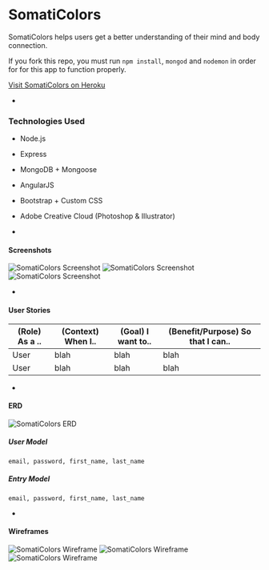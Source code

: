 # SomatiColors 

SomatiColors helps users get a better understanding of their mind and body connection.

If you fork this repo, you must run `npm install`, `mongod` and `nodemon` in order for for this app to function properly.

[ Visit SomatiColors on Heroku ](http://somaticolors.herokuapp.com/)

-

### Technologies Used

* Node.js

* Express

* MongoDB + Mongoose

* AngularJS

* Bootstrap + Custom CSS

* Adobe Creative Cloud (Photoshop & Illustrator)

-

#### Screenshots

![ SomatiColors Screenshot ](readme/landing.png)
![ SomatiColors Screenshot ](readme/timeline.png)
![ SomatiColors Screenshot ](readme/settings.png)

-

#### User Stories

| (Role) As a .. | (Context) When I.. | (Goal) I want to.. | (Benefit/Purpose) So that I can.. |
|----------------|--------------------|--------------------|-----------------------------------|
| User | blah | blah | blah |
| User | blah | blah | blah |

-

#### ERD

![ SomatiColors ERD ](readme/erd.jpg)

##### User Model
``` email, password, first_name, last_name ```

##### Entry Model
``` email, password, first_name, last_name ```

-

#### Wireframes

![ SomatiColors Wireframe ](readme/wf01.png)
![ SomatiColors Wireframe ](readme/wf02.png)
![ SomatiColors Wireframe ](readme/wf03.png)
